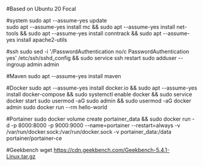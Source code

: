 #Based on Ubuntu 20 Focal

#system 
sudo apt --assume-yes update  
sudo apt --assume-yes install mc && sudo apt --assume-yes install net-tools && sudo apt --assume-yes install conntrack && sudo apt --assume-yes install apache2-utils

#ssh 
sudo sed -i '/PasswordAuthentication no/c PasswordAuthentication yes' /etc/ssh/sshd_config && sudo service ssh restart
sudo adduser --ingroup admin admin

#Maven
sudo apt --assume-yes install maven

#Docker 
sudo apt --assume-yes install docker.io && sudo apt --assume-yes install docker-compose && sudo systemctl enable docker &&  sudo service docker start
sudo usermod -aG sudo admin && sudo usermod -aG docker admin
sudo docker run --rm hello-world

#Portainer
sudo docker volume create portainer_data && sudo docker run -d -p 8000:8000 -p 9000:9000 --name=portainer --restart=always -v /var/run/docker.sock:/var/run/docker.sock -v portainer_data:/data portainer/portainer-ce

#Geekbench
wget https://cdn.geekbench.com/Geekbench-5.4.1-Linux.tar.gz
